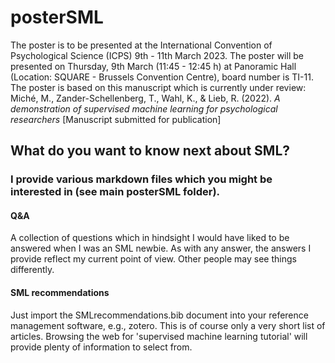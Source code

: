 # posterSML

The poster is to be presented at the International Convention of Psychological Science (ICPS) 9th - 11th March 2023. The poster will be presented on Thursday, 9th March (11:45 - 12:45 h) at Panoramic Hall (Location: SQUARE - Brussels Convention Centre), board number is TI-11.
The poster is based on this manuscript which is currently under review:
Miché, M., Zander-Schellenberg, T., Wahl, K., & Lieb, R. (2022). *A demonstration of supervised machine learning for psychological researchers* [Manuscript submitted for publication]

## What do you want to know next about SML?

### I provide various markdown files which you might be interested in (see main posterSML folder).

#### Q&A
A collection of questions which in hindsight I would have liked to be answered when I was an SML newbie. As with any answer, the answers I provide reflect my current point of view. Other people may see things differently.

#### SML recommendations
Just import the SMLrecommendations.bib document into your reference management software, e.g., zotero. This is of course only a very short list of articles. Browsing the web for 'supervised machine learning tutorial' will provide plenty of information to select from.
